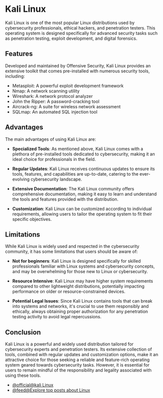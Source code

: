 # Kali Linux

Kali Linux is one of the most popular Linux distributions used by cybersecurity professionals, ethical hackers, and penetration testers. This operating system is designed specifically for advanced security tasks such as penetration testing, exploit development, and digital forensics.

## Features

Developed and maintained by Offensive Security, Kali Linux provides an extensive toolkit that comes pre-installed with numerous security tools, including:

- Metasploit: A powerful exploit development framework
- Nmap: A network scanning utility
- Wireshark: A network protocol analyzer
- John the Ripper: A password-cracking tool
- Aircrack-ng: A suite for wireless network assessment
- SQLmap: An automated SQL injection tool

## Advantages

The main advantages of using Kali Linux are:

- **Specialized Tools**: As mentioned above, Kali Linux comes with a plethora of pre-installed tools dedicated to cybersecurity, making it an ideal choice for professionals in the field.

- **Regular Updates**: Kali Linux receives continuous updates to ensure its tools, features, and capabilities are up-to-date, catering to the ever-evolving cybersecurity landscape.

- **Extensive Documentation**: The Kali Linux community offers comprehensive documentation, making it easy to learn and understand the tools and features provided with the distribution.

- **Customization**: Kali Linux can be customized according to individual requirements, allowing users to tailor the operating system to fit their specific objectives.

## Limitations

While Kali Linux is widely used and respected in the cybersecurity community, it has some limitations that users should be aware of:

- **Not for beginners**: Kali Linux is designed specifically for skilled professionals familiar with Linux systems and cybersecurity concepts, and may be overwhelming for those new to Linux or cybersecurity.

- **Resource Intensive**: Kali Linux may have higher system requirements compared to other lightweight distributions, potentially impacting performance on older or resource-constrained devices.

- **Potential Legal Issues**: Since Kali Linux contains tools that can break into systems and networks, it's crucial to use them responsibly and ethically, always obtaining proper authorization for any penetration testing activity to avoid legal repercussions.

## Conclusion

Kali Linux is a powerful and widely used distribution tailored for cybersecurity experts and penetration testers. Its extensive collection of tools, combined with regular updates and customization options, make it an attractive choice for those seeking a reliable and feature-rich operating system geared towards cybersecurity tasks. However, it is essential for users to remain mindful of the responsibility and legality associated with using these tools.

- [@official@kali Linux](https://www.kali.org/)
- [@feed@Explore top posts about Linux](https://app.daily.dev/tags/linux?ref=roadmapsh)
